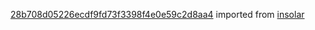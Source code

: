[28b708d05226ecdf9fd73f3398f4e0e59c2d8aa4](https://github.com/insolar/insolar/commit/28b708d05226ecdf9fd73f3398f4e0e59c2d8aa4) imported from [insolar](https://github.com/insolar/insolar)
